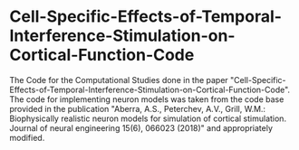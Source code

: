 # Cell-Specific-Effects-of-Temporal-Interference-Stimulation-on-Cortical-Function-Code
The Code for the Computational Studies done in the paper "Cell-Specific-Effects-of-Temporal-Interference-Stimulation-on-Cortical-Function-Code". The code for implementing neuron models was taken from the code base provided in the publication "Aberra, A.S., Peterchev, A.V., Grill, W.M.: Biophysically realistic neuron models for simulation of cortical stimulation. Journal of neural engineering 15(6), 066023 (2018)" and appropriately modified.

